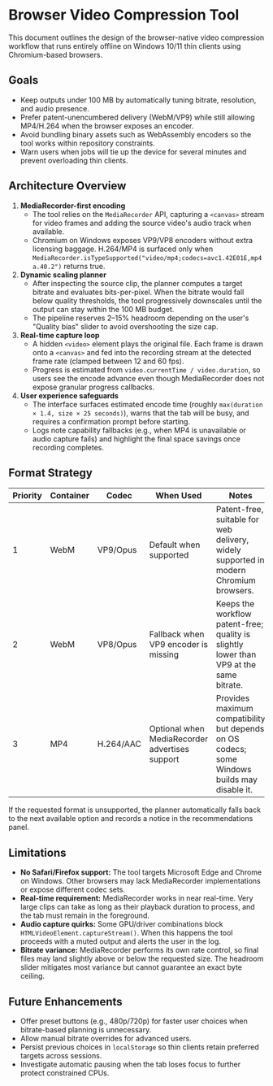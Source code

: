 # Browser Video Compression Tool

This document outlines the design of the browser-native video compression workflow that runs entirely offline on Windows 10/11 thin clients using Chromium-based browsers.

## Goals

- Keep outputs under 100&nbsp;MB by automatically tuning bitrate, resolution, and audio presence.
- Prefer patent-unencumbered delivery (WebM/VP9) while still allowing MP4/H.264 when the browser exposes an encoder.
- Avoid bundling binary assets such as WebAssembly encoders so the tool works within repository constraints.
- Warn users when jobs will tie up the device for several minutes and prevent overloading thin clients.

## Architecture Overview

1. **MediaRecorder-first encoding**
   - The tool relies on the `MediaRecorder` API, capturing a `<canvas>` stream for video frames and adding the source video's audio track when available.
   - Chromium on Windows exposes VP9/VP8 encoders without extra licensing baggage. H.264/MP4 is surfaced only when `MediaRecorder.isTypeSupported("video/mp4;codecs=avc1.42E01E,mp4a.40.2")` returns true.
2. **Dynamic scaling planner**
   - After inspecting the source clip, the planner computes a target bitrate and evaluates bits-per-pixel. When the bitrate would fall below quality thresholds, the tool progressively downscales until the output can stay within the 100&nbsp;MB budget.
   - The pipeline reserves 2–15% headroom depending on the user's "Quality bias" slider to avoid overshooting the size cap.
3. **Real-time capture loop**
   - A hidden `<video>` element plays the original file. Each frame is drawn onto a `<canvas>` and fed into the recording stream at the detected frame rate (clamped between 12 and 60 fps).
   - Progress is estimated from `video.currentTime / video.duration`, so users see the encode advance even though MediaRecorder does not expose granular progress callbacks.
4. **User experience safeguards**
   - The interface surfaces estimated encode time (roughly `max(duration × 1.4, size × 25 seconds)`), warns that the tab will be busy, and requires a confirmation prompt before starting.
   - Logs note capability fallbacks (e.g., when MP4 is unavailable or audio capture fails) and highlight the final space savings once recording completes.

## Format Strategy

| Priority | Container | Codec | When Used | Notes |
| --- | --- | --- | --- | --- |
| 1 | WebM | VP9/Opus | Default when supported | Patent-free, suitable for web delivery, widely supported in modern Chromium browsers. |
| 2 | WebM | VP8/Opus | Fallback when VP9 encoder is missing | Keeps the workflow patent-free; quality is slightly lower than VP9 at the same bitrate. |
| 3 | MP4 | H.264/AAC | Optional when MediaRecorder advertises support | Provides maximum compatibility but depends on OS codecs; some Windows builds may disable it. |

If the requested format is unsupported, the planner automatically falls back to the next available option and records a notice in the recommendations panel.

## Limitations

- **No Safari/Firefox support:** The tool targets Microsoft Edge and Chrome on Windows. Other browsers may lack MediaRecorder implementations or expose different codec sets.
- **Real-time requirement:** MediaRecorder works in near real-time. Very large clips can take as long as their playback duration to process, and the tab must remain in the foreground.
- **Audio capture quirks:** Some GPU/driver combinations block `HTMLVideoElement.captureStream()`. When this happens the tool proceeds with a muted output and alerts the user in the log.
- **Bitrate variance:** MediaRecorder performs its own rate control, so final files may land slightly above or below the requested size. The headroom slider mitigates most variance but cannot guarantee an exact byte ceiling.

## Future Enhancements

- Offer preset buttons (e.g., 480p/720p) for faster user choices when bitrate-based planning is unnecessary.
- Allow manual bitrate overrides for advanced users.
- Persist previous choices in `localStorage` so thin clients retain preferred targets across sessions.
- Investigate automatic pausing when the tab loses focus to further protect constrained CPUs.
